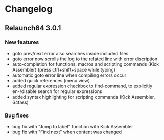 Changelog
================

Relaunch64 3.0.1
----------------

### New features
* goto prev/next error also searches inside included files
* goto error now scrolls the log to the related line with error discription
* auto-completion for functions, macros and scripting commands (Kick Assembler) (press ctrl+shift+space while typing)
* automatic goto error line when compiling errors occur
* added quick references (menu view)
* added regular expression checkbox to find-command, to explicitly en-/disable search for regular expressions
* added syntax highlighting for scripting commands (Kick Assembler, 64tass)

### Bug fixes
* bug fix with "Jump to label" function with Kick Assembler
* bug fix with "Find next" when content was changed

